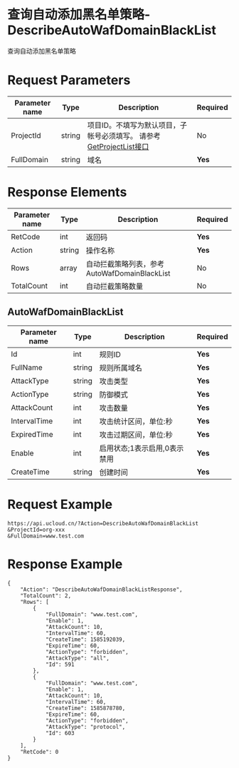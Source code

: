 # 查询自动添加黑名单策略-DescribeAutoWafDomainBlackList

查询自动添加黑名单策略

# Request Parameters
|Parameter name|Type|Description|Required|
|---|---|---|---|
|ProjectId|string|项目ID。不填写为默认项目，子帐号必须填写。 请参考[GetProjectList接口](api/summary/get_project_list)|No|
|FullDomain|string|域名|**Yes**|

# Response Elements
|Parameter name|Type|Description|Required|
|---|---|---|---|
|RetCode|int|返回码|**Yes**|
|Action|string|操作名称|**Yes**|
|Rows|array|自动拦截策略列表，参考AutoWafDomainBlackList|No|
|TotalCount|int|自动拦截策略数量|No|

## AutoWafDomainBlackList
|Parameter name|Type|Description|Required|
|---|---|---|---|
|Id|int|规则ID|**Yes**|
|FullName|string|规则所属域名|**Yes**|
|AttackType|string|攻击类型|**Yes**|
|ActionType|string|防御模式|**Yes**|
|AttackCount|int|攻击数量|**Yes**|
|IntervalTime|int|攻击统计区间，单位:秒|**Yes**|
|ExpiredTime|int|攻击过期区间，单位:秒|**Yes**|
|Enable|int|启用状态;1表示启用,0表示禁用|**Yes**|
|CreateTime|string|创建时间|**Yes**|

# Request Example
```
https://api.ucloud.cn/?Action=DescribeAutoWafDomainBlackList
&ProjectId=org-xxx
&FullDomain=www.test.com
```

# Response Example
```
{
    "Action": "DescribeAutoWafDomainBlackListResponse", 
    "TotalCount": 2, 
    "Rows": [
        {
            "FullDomain": "www.test.com", 
            "Enable": 1, 
            "AttackCount": 10, 
            "IntervalTime": 60, 
            "CreateTime": 1585192039, 
            "ExpireTime": 60, 
            "ActionType": "forbidden", 
            "AttackType": "all", 
            "Id": 591
        }, 
        {
            "FullDomain": "www.test.com", 
            "Enable": 1, 
            "AttackCount": 10, 
            "IntervalTime": 60, 
            "CreateTime": 1585878780, 
            "ExpireTime": 60, 
            "ActionType": "forbidden", 
            "AttackType": "protocol", 
            "Id": 603
        }
    ], 
    "RetCode": 0
}
```

